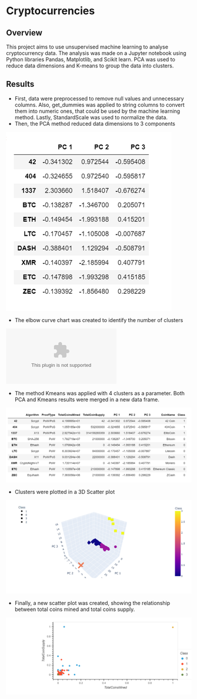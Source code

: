# Cryptocurrencies

## Overview

This project aims to use unsupervised machine learning to analyse cryptocurrency data. The analysis was made on a Jupyter notebook using Python libraries Pandas, Matplotlib, and Scikit learn. PCA was used to reduce data dimensions and K-means to group the data into clusters.

## Results

- First, data were preprocessed to remove null values and unnecessary columns. Also, get_dummies was applied to string columns to convert them into numeric ones, that could be used by the machine learning method. Lastly, StandardScale was used to normalize the data.
- Then, the PCA method reduced data dimensions to 3 components

![PCA](Resources/PCA.png)

- The elbow curve chart was created to identify the number of clusters

![Elbow](Resources/crypto_data.csv)

- The method Kmeans was applied with 4 clusters as a parameter. Both PCA and Kmeans results were merged in a new data frame.

![Dataframe](Resources/Kmeans.png)

- Clusters were plotted in a 3D Scatter plot

![3D](Resources/3DScatter.png)

- Finally, a new scatter plot was created, showing the relationship between total coins mined and total coins supply.

![Scatter](Resources/Scatter.png)